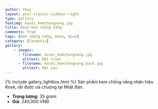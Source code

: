 ```yaml
---
author: thuy
layout: post-classic-sidebar-right
type: gallery
featimg: kosei_kemchongnang.jpg
title: Kosé kem chống nắng
comments: True
tags: [Kem chống nắng, Kose, Kosé]
category: [Cosmetic]
gallery:
    - images:
      - filename: kosei_kemchongnang.jpg
        alttext: Mặt trước
      - filename: kosei_kemchongnang_back.jpg
        alttext: Mặt sau
---
```

{% include gallery_lightbox.html %}
Sản phẩm kem chống nắng nhãn hiệu Kosé, rất được ưa chuộng tại Nhật Bản.

* __Trọng lượng__: 35 gram
* __Giá__: 240,000 VNĐ
<br>